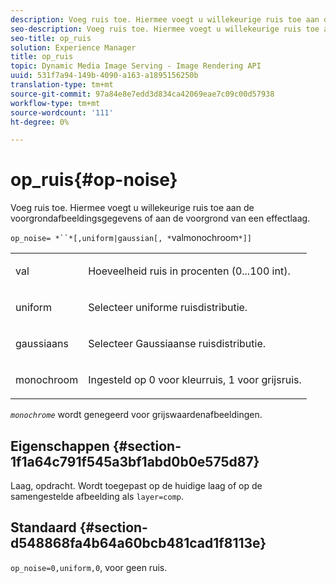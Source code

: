 ```yaml
---
description: Voeg ruis toe. Hiermee voegt u willekeurige ruis toe aan de voorgrondafbeeldingsgegevens of aan de voorgrond van een effectlaag.
seo-description: Voeg ruis toe. Hiermee voegt u willekeurige ruis toe aan de voorgrondafbeeldingsgegevens of aan de voorgrond van een effectlaag.
seo-title: op_ruis
solution: Experience Manager
title: op_ruis
topic: Dynamic Media Image Serving - Image Rendering API
uuid: 531f7a94-149b-4090-a163-a1895156250b
translation-type: tm+mt
source-git-commit: 97a84e8e7edd3d834ca42069eae7c09c00d57938
workflow-type: tm+mt
source-wordcount: '111'
ht-degree: 0%

---
```



# op_ruis{#op-noise}

Voeg ruis toe. Hiermee voegt u willekeurige ruis toe aan de voorgrondafbeeldingsgegevens of aan de voorgrond van een effectlaag.

`op_noise= *``*[,uniform|gaussian[, *`valmonochroom`*]]`

<table id="table_40675464E5824D52BF392ECCE2DDC03C"> 
 <tbody> 
  <tr> 
   <td colname="col1"> <p><span class="codeph"> val</span> </p> </td> 
   <td colname="col2"> <p>Hoeveelheid ruis in procenten (0...100 int). </p> </td> 
  </tr> 
  <tr> 
   <td colname="col1"> <p><span class="codeph"> uniform</span> </p> </td> 
   <td colname="col2"> <p>Selecteer uniforme ruisdistributie. </p> </td> 
  </tr> 
  <tr> 
   <td colname="col1"> <p><span class="codeph"> gaussiaans</span> </p> </td> 
   <td colname="col2"> <p>Selecteer Gaussiaanse ruisdistributie. </p> </td> 
  </tr> 
  <tr> 
   <td colname="col1"> <p><span class="varname"> monochroom</span> </p> </td> 
   <td colname="col2"> <p>Ingesteld op 0 voor kleurruis, 1 voor grijsruis. </p> </td> 
  </tr> 
 </tbody> 
</table>

*`monochrome`* wordt genegeerd voor grijswaardenafbeeldingen.

## Eigenschappen {#section-1f1a64c791f545a3bf1abd0b0e575d87}

Laag, opdracht. Wordt toegepast op de huidige laag of op de samengestelde afbeelding als `layer=comp`.

## Standaard {#section-d548868fa4b64a60bcb481cad1f8113e}

`op_noise=0,uniform,0`, voor geen ruis.
